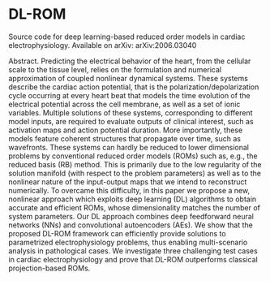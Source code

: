 # DL-ROM

Source code for deep learning-based reduced order models in cardiac electrophysiology. Available on arXiv: arXiv:2006.03040

Abstract. Predicting the electrical behavior of the heart, from the cellular scale to the tissue level, relies on the formulation and numerical approximation of coupled nonlinear dynamical systems. These systems describe the cardiac action potential, that is the polarization/depolarization cycle occurring at every heart beat that models the time evolution of the electrical potential across the cell membrane, as well as a set of ionic variables. Multiple solutions of these systems, corresponding to different model inputs, are required to evaluate outputs of clinical interest, such as activation maps and action potential duration. More importantly, these models feature coherent structures that propagate over time, such as wavefronts. These systems can hardly be reduced to lower dimensional problems by conventional reduced order models (ROMs) such as, e.g., the reduced basis (RB) method. This is primarily due to the low regularity of the solution manifold (with respect to the problem parameters) as well as to the nonlinear nature of the input-output maps that we intend to reconstruct numerically. To overcame this difficulty, in this paper we propose a new, nonlinear approach which exploits deep learning (DL) algorithms to obtain accurate and efficient ROMs, whose dimensionality matches the number of system parameters. Our DL approach combines deep feedforward neural networks (NNs) and convolutional autoencoders (AEs). We show that the proposed DL-ROM framework can efficiently provide solutions to parametrized electrophysiology problems, thus enabling multi-scenario analysis in pathological cases. We investigate three challenging test cases in cardiac electrophysiology and prove that DL-ROM outperforms classical projection-based ROMs.

